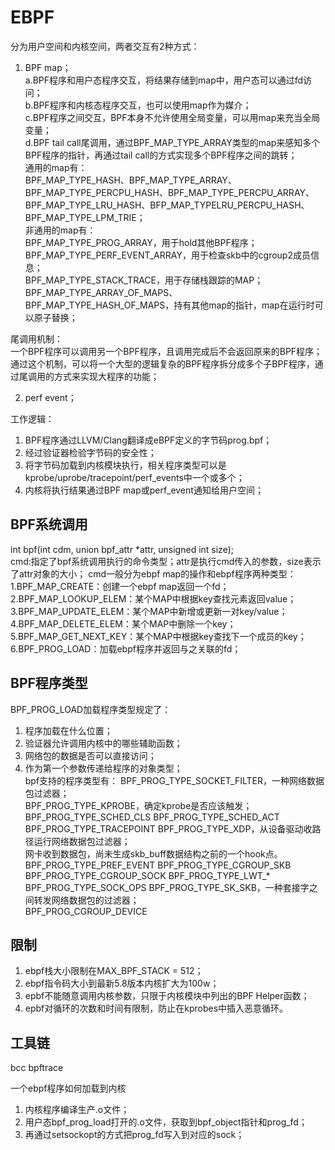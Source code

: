 # EBPF
分为用户空间和内核空间，两者交互有2种方式：
1. BPF map；  
a.BPF程序和用户态程序交互，将结果存储到map中，用户态可以通过fd访问；  
b.BPF程序和内核态程序交互，也可以使用map作为媒介；  
c.BPF程序之间交互，BPF本身不允许使用全局变量，可以用map来充当全局变量；  
d.BPF tail call尾调用，通过BPF_MAP_TYPE_ARRAY类型的map来感知多个BPF程序的指针，再通过tail call的方式实现多个BPF程序之间的跳转；  
通用的map有：  
BPF_MAP_TYPE_HASH、BPF_MAP_TYPE_ARRAY、BPF_MAP_TYPE_PERCPU_HASH、BPF_MAP_TYPE_PERCPU_ARRAY、
BPF_MAP_TYPE_LRU_HASH、BFP_MAP_TYPELRU_PERCPU_HASH、BPF_MAP_TYPE_LPM_TRIE；  
非通用的map有：  
BPF_MAP_TYPE_PROG_ARRAY，用于hold其他BPF程序；  
BPF_MAP_TYPE_PERF_EVENT_ARRAY，用于检查skb中的cgroup2成员信息；  
BPF_MAP_TYPE_STACK_TRACE，用于存储栈跟踪的MAP；  
BPF_MAP_TYPE_ARRAY_OF_MAPS、BPF_MAP_TYPE_HASH_OF_MAPS，持有其他map的指针，map在运行时可以原子替换；  

尾调用机制：  
一个BPF程序可以调用另一个BPF程序，且调用完成后不会返回原来的BPF程序；通过这个机制，可以将一个大型的逻辑复杂的BPF程序拆分成多个子BPF程序，通过尾调用的方式来实现大程序的功能；

2. perf event；

工作逻辑：
1. BPF程序通过LLVM/Clang翻译成eBPF定义的字节码prog.bpf；  
2. 经过验证器检验字节码的安全性；  
3. 将字节码加载到内核模块执行，相关程序类型可以是kprobe/uprobe/tracepoint/perf_events中一个或多个；
4. 内核将执行结果通过BPF map或perf_event通知给用户空间；

## BPF系统调用
int bpf(int cdm, union bpf_attr *attr, unsigned int size);  
cmd:指定了bpf系统调用执行的命令类型；attr是执行cmd传入的参数，size表示了attr对象的大小；
cmd一般分为ebpf map的操作和ebpf程序两种类型：
1.BPF_MAP_CREATE：创建一个ebpf map返回一个fd；  
2.BPF_MAP_LOOKUP_ELEM：某个MAP中根据key查找元素返回value；   
3.BPF_MAP_UPDATE_ELEM：某个MAP中新增或更新一对key/value；  
4.BPF_MAP_DELETE_ELEM：某个MAP中删除一个key；  
5.BPF_MAP_GET_NEXT_KEY：某个MAP中根据key查找下一个成员的key；  
6.BPF_PROG_LOAD：加载ebpf程序并返回与之关联的fd；  

## BPF程序类型
BPF_PROG_LOAD加载程序类型规定了：  
1. 程序加载在什么位置；  
2. 验证器允许调用内核中的哪些辅助函数；  
3. 网络包的数据是否可以直接访问；  
4. 作为第一个参数传递给程序的对象类型；  
bpf支持的程序类型有：
BPF_PROG_TYPE_SOCKET_FILTER，一种网络数据包过滤器；  
BPF_PROG_TYPE_KPROBE，确定kprobe是否应该触发；  
BPF_PROG_TYPE_SCHED_CLS
BPF_PROG_TYPE_SCHED_ACT
BPF_PROG_TYPE_TRACEPOINT
BPF_PROG_TYPE_XDP，从设备驱动收路径运行网络数据包过滤器；  
网卡收到数据包，尚未生成skb_buff数据结构之前的一个hook点。  
BPF_PROG_TYPE_PREF_EVENT
BPF_PROG_TYPE_CGROUP_SKB
BPF_PROG_TYPE_CGROUP_SOCK
BPF_PROG_TYPE_LWT_*
BPF_PROG_TYPE_SOCK_OPS
BPF_PROG_TYPE_SK_SKB，一种套接字之间转发网络数据包的过滤器；  
BPF_PROG_CGROUP_DEVICE


## 限制
1. ebpf栈大小限制在MAX_BPF_STACK = 512；
2. ebpf指令码大小到最新5.8版本内核扩大为100w；
3. epbf不能随意调用内核参数，只限于内核模块中列出的BPF Helper函数；
4. epbf对循环的次数和时间有限制，防止在kprobes中插入恶意循环。

## 工具链
bcc
bpftrace

一个ebpf程序如何加载到内核
1. 内核程序编译生产.o文件；  
2. 用户态bpf_prog_load打开的.o文件，获取到bpf_object指针和prog_fd；  
3. 再通过setsockopt的方式把prog_fd写入到对应的sock；  
